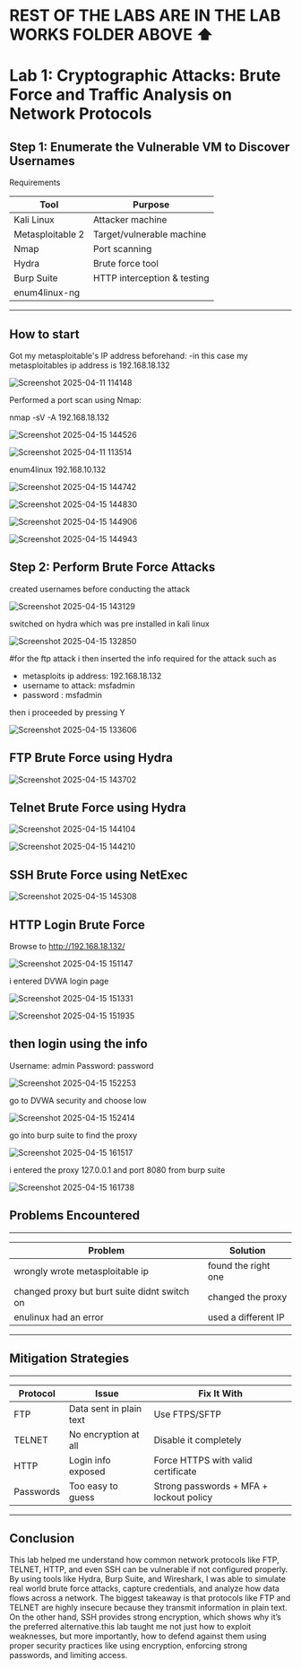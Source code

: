 # REST OF THE LABS ARE IN THE LAB WORKS FOLDER ABOVE ⬆️


# Lab 1: Cryptographic Attacks: Brute Force and Traffic Analysis on Network Protocols


## Step 1: Enumerate the Vulnerable VM to Discover Usernames
Requirements

| Tool               | Purpose                        |
|--------------------|--------------------------------|
| Kali Linux         | Attacker machine               |
| Metasploitable 2   | Target/vulnerable machine      |
| Nmap               | Port scanning                  |
| Hydra              | Brute force tool               |
| Burp Suite         | HTTP interception & testing    |
| enum4linux-ng      |                                |
---
## How to start

Got my metasploitable's IP address beforehand:
-in this case my metasploitables ip address is 192.168.18.132

![Screenshot 2025-04-11 114148](https://github.com/user-attachments/assets/e46ca9d7-de06-4805-9959-0d575431749d)

Performed a port scan using Nmap:

nmap -sV -A 192.168.18.132

![Screenshot 2025-04-15 144526](https://github.com/user-attachments/assets/a3c0a099-70db-44e0-a7b3-92465dde276d)

![Screenshot 2025-04-11 113514](https://github.com/user-attachments/assets/f12b45e0-630f-43d6-b422-cbdfd93f749f)

enum4linux 192.168.10.132

![Screenshot 2025-04-15 144742](https://github.com/user-attachments/assets/930f1dc0-134b-4cbf-8618-34a59fd7da3a)

![Screenshot 2025-04-15 144830](https://github.com/user-attachments/assets/a6358b30-cc20-46aa-b4e4-ed8f89027b8a)

![Screenshot 2025-04-15 144906](https://github.com/user-attachments/assets/c667e651-cae5-46a3-9ed7-d8550dd1d860)

![Screenshot 2025-04-15 144943](https://github.com/user-attachments/assets/ab878b6b-f259-4de9-88a4-195d1bd796dd)

## Step 2: Perform Brute Force Attacks

created usernames before conducting the attack

![Screenshot 2025-04-15 143129](https://github.com/user-attachments/assets/6e34c307-b452-4443-ac33-579d66c40b5c)

switched on hydra which was pre installed in kali linux

![Screenshot 2025-04-15 132850](https://github.com/user-attachments/assets/4e05fd81-6395-406d-8d5f-858e368a825f)

#for the ftp attack
i then inserted the info required for the attack such as
- metasploits ip address: 192.168.18.132
- username to attack: msfadmin
- password : msfadmin

then i proceeded by pressing Y

![Screenshot 2025-04-15 133606](https://github.com/user-attachments/assets/3d83ec6d-a9fb-4a4c-a7b8-726568835445)

## FTP Brute Force using Hydra

![Screenshot 2025-04-15 143702](https://github.com/user-attachments/assets/a16f39b6-f19c-4d23-b80e-af7e89c4ce94)

## Telnet Brute Force using Hydra

![Screenshot 2025-04-15 144104](https://github.com/user-attachments/assets/38b2f84f-93da-488a-876b-ffc2671c3b64)

![Screenshot 2025-04-15 144210](https://github.com/user-attachments/assets/e2b8fc13-1576-4480-9b72-c4a1ec792b58)

## SSH Brute Force using NetExec

![Screenshot 2025-04-15 145308](https://github.com/user-attachments/assets/fbce218b-c0e1-457f-8686-215a7f9c848d)

## HTTP Login Brute Force

Browse to http://192.168.18.132/

![Screenshot 2025-04-15 151147](https://github.com/user-attachments/assets/aef3e974-bc27-4d4d-8cd3-1279aba380dc)

i entered DVWA login page

![Screenshot 2025-04-15 151331](https://github.com/user-attachments/assets/f25d603e-a9f8-4e15-9df7-fc796d25f883)

![Screenshot 2025-04-15 151935](https://github.com/user-attachments/assets/1561347d-d7cd-45f6-a887-2ea14d445ecd)

## then login using the info
Username: admin
Password: password

![Screenshot 2025-04-15 152253](https://github.com/user-attachments/assets/3d7b45a9-cb46-40b3-a6a0-44c29fa8eddf)

go to DVWA security and choose low

![Screenshot 2025-04-15 152414](https://github.com/user-attachments/assets/6810567f-9931-4e7f-a36c-1dd79f83b567)

go into burp suite to find the proxy

![Screenshot 2025-04-15 161517](https://github.com/user-attachments/assets/4e395211-e6d5-426e-85b7-ac59c6a3193c)

i entered the proxy
127.0.0.1 and port 8080 from burp suite

![Screenshot 2025-04-15 161738](https://github.com/user-attachments/assets/60e021da-3303-4b0a-abae-abc42fc29feb)

## Problems Encountered
---
| Problem                                        | Solution               |
|------------------------------------------------|------------------------|
| wrongly wrote metasploitable ip                | found the right one    |
| changed proxy but burt suite didnt switch on   | changed the proxy      |
| enulinux had an error                          | used a different IP    |
---

## Mitigation Strategies
---
| Protocol   | Issue                     | Fix It With                             |
|------------|---------------------------|------------------------------------------
| FTP        | Data sent in plain text   | Use FTPS/SFTP                           |
| TELNET     | No encryption at all      | Disable it completely                   |
| HTTP       | Login info exposed        | Force HTTPS with valid certificate      |
| Passwords  | Too easy to guess         | Strong passwords + MFA + lockout policy |
---

## Conclusion
This lab helped me understand how common network protocols like FTP, TELNET, HTTP, and even SSH can be vulnerable if not configured properly. By using tools like Hydra, Burp Suite, and Wireshark, I was able to simulate real world brute force attacks, capture credentials, and analyze how data flows across a network.
The biggest takeaway is that protocols like FTP and TELNET are highly insecure because they transmit information in plain text. On the other hand, SSH provides strong encryption, which shows why it’s the preferred alternative.this lab taught me not just how to exploit weaknesses, but more importantly, how to defend against them using proper security practices like using encryption, enforcing strong passwords, and limiting access.
